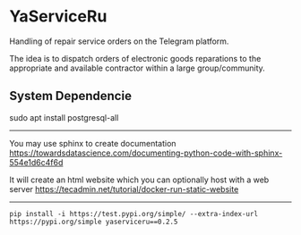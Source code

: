 # YaServiceRu
Handling of repair service orders on the Telegram platform.

The idea is to dispatch orders of electronic goods reparations to the appropriate and available contractor 
within a large group/community.

## System Dependencie

sudo apt install postgresql-all

---

You may use sphinx to create documentation
https://towardsdatascience.com/documenting-python-code-with-sphinx-554e1d6c4f6d

It will create an html website which you can optionally host with a web server
https://tecadmin.net/tutorial/docker-run-static-website

---
```shell
pip install -i https://test.pypi.org/simple/ --extra-index-url https://pypi.org/simple yaserviceru==0.2.5
```
